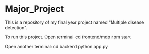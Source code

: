 # Major_Project

This is a repository of my final year project named "Multiple disease detection".

To run this project.
Open terminal:
cd frontend/mdp
npm start

Open another terminal:
cd backend
python app.py
